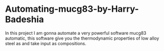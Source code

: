 # Automating-mucg83-by-Harry-Badeshia
In this project I am gonna automate a very powerful software mucg83 automatic, this software give you the thermodynamic properties of low alloy steel as and take input as compositions.
